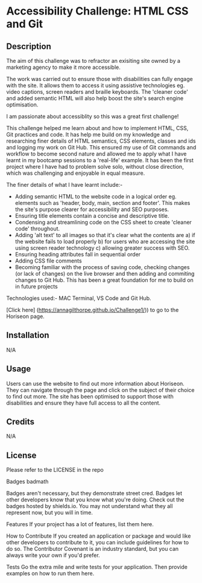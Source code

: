 <h1><strong>Accessibility Challenge: HTML CSS and Git</strong></h1>

<h2>Description</h2>
The aim of this challenge was to refractor an exisiting site owned by a marketing agency to make it more accessible. 

The work was carried out to ensure those with disabilities can fully engage with the site. It allows them to access it using assistive technologies eg. video captions, screen readers and braille keyboards. The 'cleaner code' and added semantic HTML will also help boost the site's search engine optimisation.

I am passionate about accessiblity so this was a great first challenge!

This challenge helped me learn about and how to implement HTML, CSS, Git practices and code. It has help me build on my knowledge and researching finer details of HTML semantics, CSS elements, classes and ids and logging my work on Git Hub. This ensured my use of Git commands and workflow to become second nature and allowed me to apply what I have learnt in my bootcamp sessions to a 'real-life' example. It has been the first project where I have had to problem solve solo, without close direction, which was challenging and enjoyable in equal measure. 

The finer details of what I have learnt include:-
<ul>
  <li>Adding semantic HTML to the website code in a logical order eg. elements such as 'header, body, main, section and footer'. This makes the site's purpose clearer for accessibility and SEO purposes.</li>
  <li>Ensuring title elements contain a concise and descriptive title.</li>
    <li>Condensing and streamlining code on the CSS sheet to create 'cleaner code' throughout.</li>
    <li>Adding 'alt text' to all images so that it's clear what the contents are a) if the website fails to load properly b) for users who are accessing the site using screen reader technology c) allowing greater success with SEO.</li>
    <li>Ensuring heading attributes fall in sequential order</>
    <li>Adding CSS file comments
    <li>Becoming familiar with the process of saving code, checking changes (or lack of changes) on the live browser and then adding and commiting changes to Git Hub. This has been a great foundation for me to build on in future projects</>
  </ul>
  
Technologies used:- MAC Terminal, VS Code and Git Hub.
  
[Click here] (https://annagilthorpe.github.io/Challenge1/)) to go to the Horiseon page.

<h2>Installation</h2>
N/A

<h2>Usage</h2>
Users can use the website to find out more information about Horiseon. They can navigate through the page and click on the subject of their choice to find out more. The site has been optimised to support those with disabilities and ensure they have full access to all the content.  

<h2>Credits</h2>
N/A

<h2>License</h2>
Please refer to the LICENSE in the repo

Badges
badmath

Badges aren't necessary, but they demonstrate street cred. Badges let other developers know that you know what you're doing. Check out the badges hosted by shields.io. You may not understand what they all represent now, but you will in time.

Features
If your project has a lot of features, list them here.

How to Contribute
If you created an application or package and would like other developers to contribute to it, you can include guidelines for how to do so. The Contributor Covenant is an industry standard, but you can always write your own if you'd prefer.

Tests
Go the extra mile and write tests for your application. Then provide examples on how to run them here.
